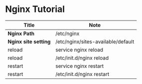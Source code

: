 # Nginx Tutorial

|Title|Note|
|---|---|
| **Nginx Path** | /etc/nginx |
| **Nginx site setting** | /etc/nginx/sites-available/default |
|reload |service nginx reload|
|reload|/etc/init.d/nginx reload|
|restart|service nginx restart|
|restart|/etc/init.d/nginx restart|
